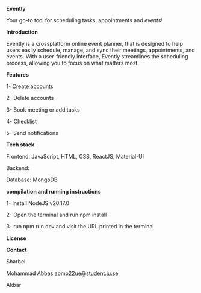 **Evently**

Your go-to tool for scheduling tasks, appointments and _events_!


**Introduction**

Evently is a crossplatform online event planner, that is designed to help users easily schedule, manage, and sync their meetings, appointments, and events. With a user-friendly interface, Evently streamlines the scheduling process, allowing you to focus on what matters most.


**Features**

1- Create accounts 

2- Delete accounts

3- Book meeting or add tasks

4- Checklist 

5- Send notifications 

**Tech stack**

Frontend: JavaScript, HTML, CSS, ReactJS, Material-UI

Backend:

Database: MongoDB

**compilation and running instructions**

1- Install NodeJS v20.17.0

2- Open the terminal and run npm install

3- run npm run dev and visit the URL printed in the terminal

**License**

**Contact**

Sharbel

Mohammad Abbas abmo22ue@student.ju.se

Akbar

